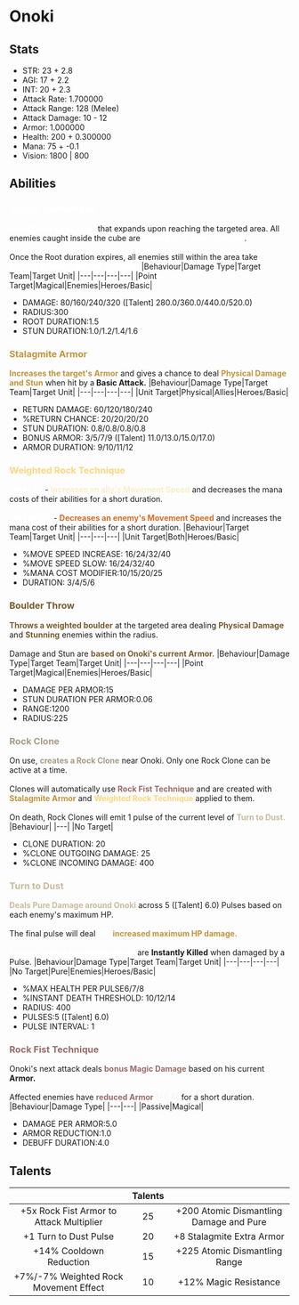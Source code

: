 # Onoki
## Stats
- STR: 23 + 2.8
- AGI: 17 + 2.2
- INT: 20 + 2.3
- Attack Rate: 1.700000
- Attack Range: 128 (Melee)
- Attack Damage: 10 - 12
- Armor: 1.000000
- Health: 200 + 0.300000
- Mana: 75 + -0.1
- Vision: 1800 | 800
## Abilities
### <b><font color='#ffffff'>Atomic Dismantling</font></b>
<b><font color='#ffffff'>Launches a small cube</font></b> that expands upon reaching the targeted area. All enemies caught inside the cube are <b><font color='#ffffff'>Rooted for a short duration</font></b>. <br><br> Once the Root duration expires, all enemies still within the area take <b><font color='#ffffff'>Magical Damage and are Stunned.</font></b>
|Behaviour|Damage Type|Target Team|Target Unit|
|---|---|---|---|
|Point Target|Magical|Enemies|Heroes/Basic|

- DAMAGE: 80/160/240/320 ([Talent] 280.0/360.0/440.0/520.0)
- RADIUS:300
- ROOT DURATION:1.5
- STUN DURATION:1.0/1.2/1.4/1.6
### <b><font color='#C1943D'>Stalagmite Armor</font></b>
<b><font color='#C1943D'>Increases the target's Armor</font></b> and gives a chance to deal <b><font color='#C1943D'>Physical Damage and Stun</font></b> when hit by a<b> Basic Attack.</b>
|Behaviour|Damage Type|Target Team|Target Unit|
|---|---|---|---|
|Unit Target|Physical|Allies|Heroes/Basic|

- RETURN DAMAGE: 60/120/180/240
- %RETURN CHANCE: 20/20/20/20
- STUN DURATION: 0.8/0.8/0.8/0.8
- BONUS ARMOR: 3/5/7/9 ([Talent] 11.0/13.0/15.0/17.0)
- ARMOR DURATION: 9/10/11/12
### <b><font color='#FFD67E'>Weighted Rock Technique</font></b>
<b><font color='#FFFFFF'>ON ALLY</font></b> - <b><font color='#FEEDC9'>Increases an ally's Movement Speed</font></b> and decreases the mana costs of their abilities for a short duration. <br><br> <b><font color='#FFFFFF'>ON ENEMY</font></b> - <b><font color='#D86C26'>Decreases an enemy's Movement Speed</font></b> and increases the mana cost of their abilities for a short duration.
|Behaviour|Target Team|Target Unit|
|---|---|---|
|Unit Target|Both|Heroes/Basic|

- %MOVE SPEED INCREASE: 16/24/32/40
- %MOVE SPEED SLOW: 16/24/32/40
- %MANA COST MODIFIER:10/15/20/25
- DURATION: 3/4/5/6
### <b><font color='#785b2f'>Boulder Throw</font></b>
<b><font color='#785b2f'>Throws a weighted boulder</font></b> at the targeted area dealing <b><font color='#785b2f'>Physical Damage</font></b> and <b><font color='#785b2f'>Stunning</font></b> enemies within the radius. <br><br> Damage and Stun are <b><font color='#785b2f'>based on Onoki's current Armor.</font></b>
|Behaviour|Damage Type|Target Team|Target Unit|
|---|---|---|---|
|Point Target|Magical|Enemies|Heroes/Basic|

- DAMAGE PER ARMOR:15
- STUN DURATION PER ARMOR:0.06
- RANGE:1200
- RADIUS:225
### <b><font color='#a89b87'>Rock Clone</font></b>
On use, <b><font color='#a89b87'>creates a Rock Clone</font></b> near Onoki. Only one Rock Clone can be active at a time. <br><br> Clones will automatically use <b><font color='#996c68'>Rock Fist Technique</font></b> and are created with <b><font color='#C1943D'>Stalagmite Armor</font></b> and <b><font color='#FFD67E'>Weighted Rock Technique</font></b> applied to them. <br><br> On death, Rock Clones will emit 1 pulse of the current level of <b><font color='#CABA9E'>Turn to Dust.</font></b>
|Behaviour|
|---|
|No Target|

- CLONE DURATION: 20
- %CLONE OUTGOING DAMAGE: 25
- %CLONE INCOMING DAMAGE: 400
### <b><font color='#CABA9E'>Turn to Dust</font></b>
<b><font color='#CABA9E'>Deals Pure Damage around Onoki</font></b> across 5 ([Talent] 6.0) Pulses based on each enemy's maximum HP. <br><br> The final pulse will deal <b><font color='#FFFFFF'>4% </font></b> <b><font color='#C1943D'>increased maximum HP damage.</font></b> <br><br> <b><font color='#FFFFFF'>Enemy's below a heath threshold</font></b> are <b>Instantly Killed</b> when damaged by a Pulse.
|Behaviour|Damage Type|Target Team|Target Unit|
|---|---|---|---|
|No Target|Pure|Enemies|Heroes/Basic|

- %MAX HEALTH PER PULSE6/7/8
- %INSTANT DEATH THRESHOLD: 10/12/14
- RADIUS: 400
- PULSES:5 ([Talent] 6.0)
- PULSE INTERVAL: 1
### <b><font color='#996c68'>Rock Fist Technique</font></b>
Onoki's next attack deals <b><font color='#996c68'>bonus Magic Damage</font></b> based on his current <b>Armor.</b> <br><br> Affected enemies have <b><font color='#996c68'>reduced Armor</font></b> <b><font color='#F7F7F7'>(+0.5)</font></b> for a short duration.
|Behaviour|Damage Type|
|---|---|
|Passive|Magical|

- DAMAGE PER ARMOR:5.0
- ARMOR REDUCTION:1.0
- DEBUFF DURATION:4.0
## Talents
| | Talents | |
| :---: | :---: | :---: |
| +5x Rock Fist Armor to Attack Multiplier | 25 | +200 Atomic Dismantling Damage and Pure |
| +1 Turn to Dust Pulse | 20 | +8 Stalagmite Extra Armor |
| +14% Cooldown Reduction | 15 | +225 Atomic Dismantling Range |
| +7%/-7% Weighted Rock Movement Effect | 10 | +12% Magic Resistance |
